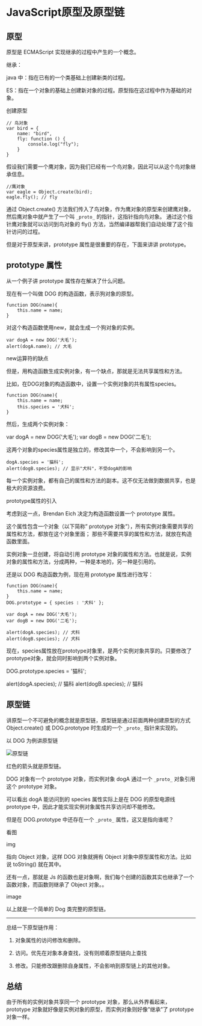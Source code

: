 # JavaScript原型及原型链

## 原型

原型是 ECMAScript 实现继承的过程中产生的一个概念。

继承：

java 中：指在已有的一个类基础上创建新类的过程。

ES：指在一个对象的基础上创建新对象的过程。原型指在这过程中作为基础的对象。

创建原型

```
// 鸟对象
var bird = {
    name: "bird",
    fly: function () {
        console.log("fly");
    }
}
```

假设我们需要一个鹰对象，因为我们已经有一个鸟对象，因此可以从这个鸟对象继承信息。

```
//鹰对象
var eagle = Object.create(bird);
eagle.fly(); // fly
```

通过 Object.create() 方法我们传入了鸟对象，作为鹰对象的原型来创建鹰对象，然后鹰对象中就产生了一个叫 `_proto_` 的指针，这指针指向鸟对象。
通过这个指针鹰对象就可以访问到鸟对象的 fly() 方法，当然编译器帮我们自动处理了这个指针访问的过程。

但是对于原型来讲，prototype 属性是很重要的存在，下面来讲讲 prototype。


## prototype 属性

从一个例子讲 prototype 属性存在解决了什么问题。

现在有一个叫做 DOG 的构造函数，表示狗对象的原型。

```
function DOG(name){
    this.name = name;
}
```

对这个构造函数使用new，就会生成一个狗对象的实例。

```
var dogA = new DOG('大毛');
alert(dogA.name); // 大毛
```

new运算符的缺点

但是，用构造函数生成实例对象，有一个缺点，那就是无法共享属性和方法。

比如，在DOG对象的构造函数中，设置一个实例对象的共有属性species。

```
function DOG(name){
    this.name = name;
    this.species = '犬科';
}
```

然后，生成两个实例对象：

var dogA = new DOG('大毛');
var dogB = new DOG('二毛');

这两个对象的species属性是独立的，修改其中一个，不会影响到另一个。

```
dogA.species = '猫科';
alert(dogB.species); // 显示"犬科"，不受dogA的影响
```

每一个实例对象，都有自己的属性和方法的副本。这不仅无法做到数据共享，也是极大的资源浪费。


prototype属性的引入

考虑到这一点，Brendan Eich 决定为构造函数设置一个 prototype 属性。

这个属性包含一个对象（以下简称” prototype 对象”），所有实例对象需要共享的属性和方法，都放在这个对象里面；
那些不需要共享的属性和方法，就放在构造函数里面。

实例对象一旦创建，将自动引用 prototype 对象的属性和方法。也就是说，实例对象的属性和方法，分成两种，一种是本地的，另一种是引用的。


还是以 DOG 构造函数为例，现在用 prototype 属性进行改写：

```
function DOG(name){
    this.name = name;
}
DOG.prototype = { species : '犬科' };

var dogA = new DOG('大毛');
var dogB = new DOG('二毛');

alert(dogA.species); // 犬科
alert(dogB.species); // 犬科
```

现在，species属性放在prototype对象里，是两个实例对象共享的。只要修改了prototype对象，就会同时影响到两个实例对象。

DOG.prototype.species = '猫科';

alert(dogA.species); // 猫科
alert(dogB.species); // 猫科


## 原型链

讲原型一个不可避免的概念就是原型链，原型链是通过前面两种创建原型的方式 Object.create() 或 DOG.prototype 时生成的一个 `_proto_` 指针来实现的。

以 DOG 为例讲原型链

<img title="原型链">

红色的箭头就是原型链。

DOG 对象有一个 prototype 对象，而实例对象 dogA 通过一个 `_proto_` 对象引用这个 prototype 对象。

可以看出 dogA 能访问到的 species 属性实际上是在 DOG 的原型电源线 prototype 中，因此才能实现实例对象属性共享访问却不能修改。

但是在 DOG.prototype 中还存在一个 `_proto_` 属性，这又是指向谁呢？


看图

img

指向 Object 对象，这样 DOG 对象就拥有 Object 对象中原型属性和方法。比如说 toString() 就在其中。


还有一点，那就是 Js 的函数也是对象啊，我们每个创建的函数其实也继承了一个函数对象，而函数则继承了 Object 对象。。

image

以上就是一个简单的 Dog 类完整的原型链。

---

总结一下原型链作用：

1. 对象属性的访问修改和删除。

1. 访问。优先在对象本身查找，没有则顺着原型链向上查找

1. 修改。只能修改跟删除自身属性，不会影响到原型链上的其他对象。

## 总结

由于所有的实例对象共享同一个 prototype 对象，那么从外界看起来，
prototype 对象就好像是实例对象的原型，而实例对象则好像”继承”了 prototype 对象一样。